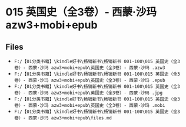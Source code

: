 # 015 英国史（全3卷）- 西蒙·沙玛 azw3+mobi+epub

## Files

- `F:/【01分类书籍】\kindle好书\畅销新书\畅销新书 001-100\015 英国史（全3卷）- 西蒙·沙玛 azw3+mobi+epub\英国史（全3卷）- 西蒙·沙玛 .azw3`
- `F:/【01分类书籍】\kindle好书\畅销新书\畅销新书 001-100\015 英国史（全3卷）- 西蒙·沙玛 azw3+mobi+epub\英国史（全3卷）- 西蒙·沙玛 .epub`
- `F:/【01分类书籍】\kindle好书\畅销新书\畅销新书 001-100\015 英国史（全3卷）- 西蒙·沙玛 azw3+mobi+epub\英国史（全3卷）- 西蒙·沙玛 .jpg`
- `F:/【01分类书籍】\kindle好书\畅销新书\畅销新书 001-100\015 英国史（全3卷）- 西蒙·沙玛 azw3+mobi+epub\英国史（全3卷）- 西蒙·沙玛 .mobi`
- `F:/【01分类书籍】\kindle好书\畅销新书\畅销新书 001-100\015 英国史（全3卷）- 西蒙·沙玛 azw3+mobi+epub\files.md`
